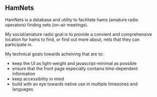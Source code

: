 HamNets
-------

HamNets is a database and utility to facilitate hams (amature radio operators)
finding nets (on-air meetings).

My social/amature radio goal is to provide a convient and comprehensive
location for hams to find, or find out more about, nets that they can
participate in.

My technical goals towards acheiving that are to:

* keep the UI as light-weight and javascript-minimal as possible
* ensure that the front page especially contains time-dependent information 
* keep accessibility in mind
* build with an eye towards native use in multiple timezones and languages
